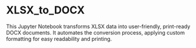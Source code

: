 # XLSX_to_DOCX
This Jupyter Notebook transforms XLSX data into user-friendly, print-ready DOCX documents. It automates the conversion process, applying custom formatting for easy readability and printing.
